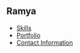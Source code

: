 ## Ramya

- [Skills](./skills.md)
- [Portfolio](https://zakeer.me/)
- [Contact Information](./contact/details.md)
